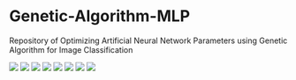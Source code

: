 # Genetic-Algorithm-MLP
Repository of Optimizing Artificial Neural Network Parameters using Genetic Algorithm for Image Classification


<img src="https://github.com/farhantandia/Genetic-Algorithm-MLP/blob/master/img/1.PNG"/>
<img src="https://github.com/farhantandia/Genetic-Algorithm-MLP/blob/master/img/2.PNG"/>
<img src="https://github.com/farhantandia/Genetic-Algorithm-MLP/blob/master/img/3.PNG"/>
<img src="https://github.com/farhantandia/Genetic-Algorithm-MLP/blob/master/img/4.PNG"/>
<img src="https://github.com/farhantandia/Genetic-Algorithm-MLP/blob/master/img/5.PNG"/>
<img src="https://github.com/farhantandia/Genetic-Algorithm-MLP/blob/master/img/6.PNG"/>
<img src="https://github.com/farhantandia/Genetic-Algorithm-MLP/blob/master/img/7.PNG"/>
<img src="https://github.com/farhantandia/Genetic-Algorithm-MLP/blob/master/img/8.PNG"/>
